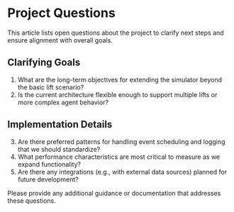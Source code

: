 # Project Questions

This article lists open questions about the project to clarify next steps and ensure alignment with overall goals.

## Clarifying Goals

1. What are the long-term objectives for extending the simulator beyond the basic lift scenario?
2. Is the current architecture flexible enough to support multiple lifts or more complex agent behavior?

## Implementation Details

3. Are there preferred patterns for handling event scheduling and logging that we should standardize?
4. What performance characteristics are most critical to measure as we expand functionality?
5. Are there any integrations (e.g., with external data sources) planned for future development?

Please provide any additional guidance or documentation that addresses these questions.
